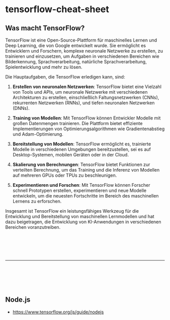 # tensorflow-cheat-sheet

## Was macht TensorFlow?

TensorFlow ist eine Open-Source-Plattform für maschinelles Lernen und Deep Learning, die von Google entwickelt wurde. Sie ermöglicht es Entwicklern und Forschern, komplexe neuronale Netzwerke zu erstellen, zu trainieren und einzusetzen, um Aufgaben in verschiedenen Bereichen wie Bilderkennung, Sprachverarbeitung, natürliche Sprachverarbeitung, Spielentwicklung und mehr zu lösen.

Die Hauptaufgaben, die TensorFlow erledigen kann, sind:

1. **Erstellen von neuronalen Netzwerken**: TensorFlow bietet eine Vielzahl von Tools und APIs, um neuronale Netzwerke mit verschiedenen Architekturen zu erstellen, einschließlich Faltungsnetzwerken (CNNs), rekurrenten Netzwerken (RNNs), und tiefen neuronalen Netzwerken (DNNs).

2. **Training von Modellen**: Mit TensorFlow können Entwickler Modelle mit großen Datenmengen trainieren. Die Plattform bietet effiziente Implementierungen von Optimierungsalgorithmen wie Gradientenabstieg und Adam-Optimierung.

3. **Bereitstellung von Modellen**: TensorFlow ermöglicht es, trainierte Modelle in verschiedenen Umgebungen bereitzustellen, sei es auf Desktop-Systemen, mobilen Geräten oder in der Cloud.

4. **Skalierung von Berechnungen**: TensorFlow bietet Funktionen zur verteilten Berechnung, um das Training und die Inferenz von Modellen auf mehreren GPUs oder TPUs zu beschleunigen.

5. **Experimentieren und Forschen**: Mit TensorFlow können Forscher schnell Prototypen erstellen, experimentieren und neue Modelle entwickeln, um die neuesten Fortschritte im Bereich des maschinellen Lernens zu erforschen.

Insgesamt ist TensorFlow ein leistungsfähiges Werkzeug für die Entwicklung und Bereitstellung von maschinellen Lernmodellen und hat dazu beigetragen, die Entwicklung von KI-Anwendungen in verschiedenen Bereichen voranzutreiben.















<br><br>
<br><br>
_______________________________________________
<br><br>
<br><br>


## Node.js
- https://www.tensorflow.org/js/guide/nodejs

